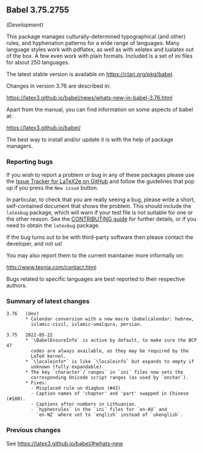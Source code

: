 ## Babel 3.75.2755

*(Development)*

This package manages culturally-determined typographical (and other)
rules, and hyphenation patterns for a wide range of languages. Many
language styles work with pdflatex, as well as with xelatex and
lualatex out of the box. A few even work with plain formats. Included
is a set of ini files for about 250 languages.

The latest stable version is available on <https://ctan.org/pkg/babel>.

Changes in version 3.76 are described in:

https://latex3.github.io/babel/news/whats-new-in-babel-3.76.html

Apart from the manual, you can find information on some aspects of babel at:

https://latex3.github.io/babel/

The best way to install and/or update it is with the help of package
managers.

### Reporting bugs

If you wish to report a problem or bug in any of these packages please
use the
[Issue Tracker for LaTeX2e on GitHub](https://github.com/latex3/babel/issues)
and follow the guidelines that pop up if you press the `New issue`
button.

In particular, to check that you are really seeing a bug, please write
a short, self-contained document that shows the problem. This should
include the `latexbug` package, which will warn if your test file is
not suitable for one or the other reason. See the
[CONTRIBUTING guide](https://github.com/latex3/latex2e/blob/master/CONTRIBUTING.md)
for further details, or if you need to obtain the `latexbug` package.

If the bug turns out to be with third-party software then please
contact the developer, and not us!

You may also report them to the current maintainer more informally on:

   http://www.texnia.com/contact.html

Bugs related to specific languages are best reported to their
respective authors.

### Summary of latest changes
```
3.76   (dev)
       * Calendar conversion with a new macro \babelcalendar: hebrew,
         islamic-civil, islamic-umalqura, persian.

3.75   2022-05-22
       * `\BabelEnsureInfo` is active by default, to make sure the BCP 47
         codes are always available, as they may be required by the
         LaTeX kernel.
       * `\localeinfo*` is like `\localeinfo` but expands to empty if
         unknown (fully expandable).
       * The key `character`/`ranges` in `ini` files now sets the
         corresponding Unicode script ranges (as used by `onchar`).
       * Fixes:
         - Misplaced rule un diagbox (#43)
         - Caption names of 'chapter' and 'part' swapped in Chinese (#180).
         - Captions after numbers in Lithuanian.
         - `hyphenrules` in the `ini` files for `en-AU` and
           `en-NZ` where set to `english` instead of `ukenglish`.
```

### Previous changes

See https://latex3.github.io/babel/#whats-new
